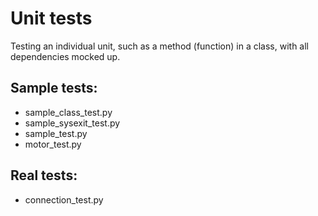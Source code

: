 # Unit tests
Testing an individual unit, such as a method (function) in a class, with all dependencies mocked up.

## Sample tests:
- sample_class_test.py
- sample_sysexit_test.py
- sample_test.py
- motor_test.py

## Real tests:
- connection_test.py
